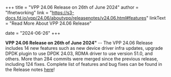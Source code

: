 +++
title = "VPP 24.06 Release on 26th of June 2024"
author = "lfnetworking"
link = "https://s3-docs.fd.io/vpp/24.06/aboutvpp/releasenotes/v24.06.html#features"
linkText = "Read More About VPP 24.06 Release"

date = "2024-06-26"
+++

**VPP 24.06 Release on 26th of June 2024"** -- The VPP 24.06 Release includes 14 new features such as new device driver infra updates, upgrade DPDK plugin to use DPDK 24.03, RDMA driver to use version 51.0, and others. More than 284 commits were merged since the previous release, including 124 fixes. Complete list of features and bug fixes can be found in the Release notes [here](https://s3-docs.fd.io/vpp/24.06/aboutvpp/releasenotes/v24.06.html)!
